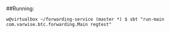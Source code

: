 ##Running:

```
w@virtualbox ~/forwarding-service (master *) $ sbt "run-main com.varwise.btc.forwarding.Main regtest"
```
